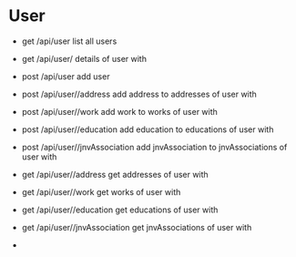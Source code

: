 # User

- get       /api/user         list all users
- get       /api/user/<id>    details of user with <id>

- post      /api/user   add user

- post      /api/user/<id>/address  add address to addresses of user with <id>
- post      /api/user/<id>/work  add work to works of user with <id>
- post      /api/user/<id>/education  add education to educations of user with <id>
- post      /api/user/<id>/jnvAssociation  add jnvAssociation to jnvAssociations of user with <id>

- get       /api/user/<id>/address  get addresses of user with <id>
- get       /api/user/<id>/work  get  works of user with <id>
- get       /api/user/<id>/education  get educations of user with <id>
- get       /api/user/<id>/jnvAssociation  get jnvAssociations of user with <id>

- 